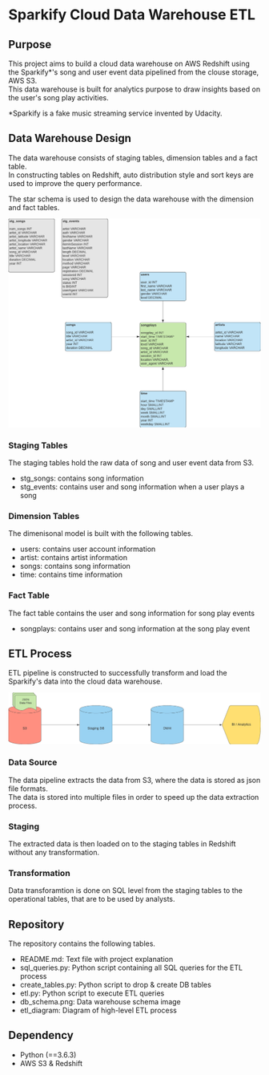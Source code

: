 # Sparkify Cloud Data Warehouse ETL

## Purpose 
This project aims to build a cloud data warehouse on AWS Redshift using the Sparkify\*'s song and user event data pipelined from the clouse storage, AWS S3. <br>
This data warehouse is built for analytics purpose to draw insights based on the user's song play activities.

\*Sparkify is a fake music streaming service invented by Udacity.


## Data Warehouse Design 
The data warehouse consists of staging tables, dimension tables and a fact table. <br>
In constructing tables on Redshift, auto distribution style and sort keys are used to improve the query performance. 

The star schema is used to design the data warehouse with the dimension and fact tables.

![DB_Schema](db_schema.png)

### Staging Tables
The staging tables hold the raw data of song and user event data from S3. 

- stg_songs: contains song information
- stg_events: contains user and song information when a user plays a song

### Dimension Tables
The dimenisonal model is built with the following tables.

- users: contains user account information
- artist: contains artist information
- songs: contains song information
- time: contains time information

### Fact Table
The fact table contains the user and song information for song play events

- songplays: contains user and song information at the song play event


## ETL Process
ETL pipeline is constructed to successfully transform and load the Sparkify's data into the cloud data warehouse. 

![ETL_Diagram](etl_diagram.png)

### Data Source
The data pipeline extracts the data from S3, where the data is stored as json file formats. <br>
The data is stored into multiple files in order to speed up the data extraction process. 

### Staging
The extracted data is then loaded on to the staging tables in Redshift without any transformation.

### Transformation
Data transforamtion is done on SQL level from the staging tables to the operational tables, that are
to be used by analysts. 


## Repository
The repository contains the following tables.
- README.md: Text file with project explanation
- sql_queries.py: Python script containing all SQL queries for the ETL process
- create_tables.py: Python script to drop & create DB tables
- etl.py: Python script to execute ETL queries
- db_schema.png: Data warehouse schema image
- etl_diagram: Diagram of high-level ETL process 

## Dependency
- Python (==3.6.3)
- AWS S3 & Redshift
